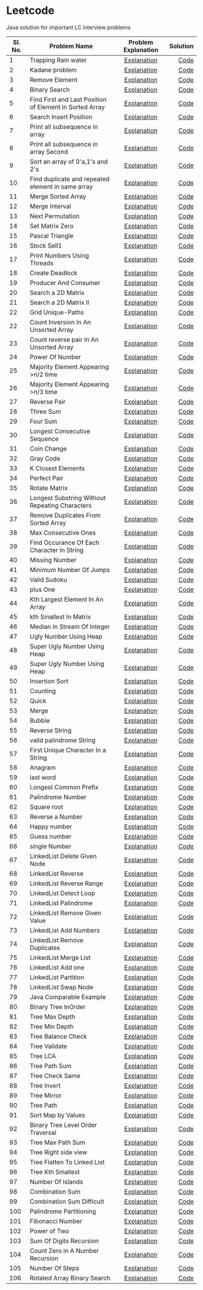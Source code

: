 # Leetcode
Java solution for important LC interview problems

Sl. No.| Problem Name | Problem Explanation | Solution |
-------| -----------------------------------|:-------------------:|---------:|
1 | Trapping Rain water |[Explanation](https://leetcode.com/problems/trapping-rain-water/)|[Code](src/main/java/Misc/DSA/RainWater.java)
2 | Kadane problem |[Explanation](https://leetcode.com/problems/maximum-subarray)|[Code](src/main/java/Misc/DSA/Kadane.java)
3 | Remove Element |[Explanation](https://leetcode.com/problems/remove-element/)|[Code](src/main/java/Misc/DSA/RemoveElement.java)
4 | Binary Search |[Explanation](https://leetcode.com/problems/binary-search/)|[Code](src/main/java/Misc/DSA/BinarySearch.java)
5 | Find First and Last Position of Element in Sorted Array |[Explanation](https://leetcode.com/problems/find-first-and-last-position-of-element-in-sorted-array/)|[Code](src/main/java/Misc/DSA/RangeSearch.java)
6 | Search Insert Position |[Explanation](https://leetcode.com/probleRangeSearchms/search-insert-position/)|[Code](src/main/java/Misc/DSA/InsertCorrectPosition.java)
7 | Print all subsequence in array |[Explanation](https://leetcode.com/problems/subsets/)|[Code](src/main/java/Misc/DSA/PrintArraySubSequence.java)
8 | Print all subsequence in array Second|[Explanation](https://leetcode.com/problems/subsets/)|[Code](src/main/java/Misc/DSA/PrintArraySubSequenceII.java)
9 | Sort an array of 0'a,1's and 2's |[Explanation](https://leetcode.com/problems/sort-colors/)|[Code](src/main/java/Misc/DSA/Sort012.java)
10 | Find duplicate and repeated element in same array |[Explanation](https://leetcode.com/problems/find-the-duplicate-number/)|[Code](src/main/java/Misc/DSA/DuplicateAndRepeat.java)
11 | Merge Sorted Array |[Explanation](https://leetcode.com/problems/merge-sorted-array/)|[Code](src/main/java/Misc/DSA/MergeSortedArray.java)
12 | Merge Interval |[Explanation](https://leetcode.com/problems/merge-intervals/)|[Code](src/main/java/Misc/DSA/MergeInterval.java)
13 | Next Permutation |[Explanation](https://leetcode.com/problems/next-permutation/)|[Code](src/main/java/Misc/DSA/NextPermutation.java)
14 | Set Matrix Zero |[Explanation](https://leetcode.com/problems/set-matrix-zeroes/)|[Code](src/main/java/Misc/DSA/SetMatrixZero.java)
15 | Pascal Triangle |[Explanation](https://leetcode.com/problems/pascals-triangle/)|[Code](src/main/java/Misc/DSA/PascalTriangle.java)
16 | Stock Sell1 |[Explanation](https://leetcode.com/problems/best-time-to-buy-and-sell-stock/)|[Code](src/main/java/Misc/DSA/StockSell1.java)
17 | Print Numbers Using Threads |[Explanation](src/main/java/Misc/NumberGeneratorUsingThread/SequenceNumberGeneratorTest.java)|[Code](src/main/java/Misc/NumberGeneratorUsingThread/SequenceNumberGeneratorTest.java)
18 | Create Deadlock |[Explanation](src/main/java/Misc/CreateDeadLock/Deadlock.java)|[Code](src/main/java/Misc/CreateDeadLock/Deadlock.java)
19 | Producer And Consumer |[Explanation](src/main/java/Misc/ProducerAndConsumer/ProducerConsumerTest.java)|[Code](src/main/java/Misc/ProducerAndConsumer/ProducerConsumerTest.java)
20 | Search a 2D Matrix |[Explanation](https://leetcode.com/problems/search-a-2d-matrix/)|[Code](src/main/java/Misc/DSA/SearchIn2DMatrix.java)
21 | Search a 2D Matrix II |[Explanation](https://leetcode.com/problems/search-a-2d-matrix-ii/)|[Code](src/main/java/Misc/DSA/SearchIn2DMatrix2.java)
22 | Grid Unique-Paths |[Explanation](https://leetcode.com/problems/unique-paths/)|[Code](src/main/java/Misc/DSA/GridUniquePaths.java)
22 | Count Inversion In An Unsorted Array |[Explanation](https://www.geeksforgeeks.org/counting-inversions/)|[Code](src/main/java/Misc/DSA/CountInversion.java)
23 | Count reverse pair In An Unsorted Array |[Explanation](https://leetcode.com/problems/reverse-pairs/)|[Code](src/main/java/Misc/DSA/ReversePair.java)
24 | Power Of Number |[Explanation](https://leetcode.com/problems/powx-n/submissions/)|[Code](src/main/java/Misc/DSA/PowerOfNumber.java)
25 | Majority Element Appearing >n/2 time |[Explanation](https://leetcode.com/problems/majority-element/)|[Code](src/main/java/Misc/DSA/MajorityElementEasy.java)
26 | Majority Element Appearing >n/3 time |[Explanation](https://leetcode.com/problems/majority-element-ii/)|[Code](src/main/java/Misc/DSA/MajorityElementHard.java)
27 | Reverse Pair |[Explanation](https://leetcode.com/problems/reverse-pairs/)|[Code](src/main/java/Misc/DSA/ReversePair.java)
28 | Three Sum |[Explanation](https://leetcode.com/problems/3sum/)|[Code](src/main/java/Misc/DSA/ThreeSum.java)
29 | Four Sum |[Explanation](https://leetcode.com/problems/4sum/)|[Code](src/main/java/Misc/DSA/FourSum.java)
30 | Longest Consecutive Sequence |[Explanation](https://leetcode.com/problems/longest-consecutive-sequence/)|[Code](src/main/java/Misc/DSA/LongestConsecutiveSequence.java)
31 | Coin Change |[Explanation]()|[Code](src/main/java/Misc/DSA/CoinChange.java)
32 | Gray Code |[Explanation]()|[Code](src/main/java/Misc/DSA/GrayCode.java)
33 | K Closest Elements |[Explanation]()|[Code](src/main/java/Misc/DSA/KClosestElements.java)
34 | Perfect Pair |[Explanation]()|[Code](src/main/java/Misc/DSA/PerfectPair.java)
35 | Rotate Matrix |[Explanation]()|[Code](src/main/java/Misc/DSA/RotateMatrix.java)
36 | Longest Substring Without Repeating Characters |[Explanation](https://leetcode.com/problems/longest-substring-without-repeating-characters/)|[Code](src/main/java/Misc/DSA/LongestSubstringWithoutRepeatingCharacters.java)
37 | Remove Duplicates From Sorted Array |[Explanation](https://leetcode.com/problems/remove-duplicates-from-sorted-array/)|[Code](src/main/java/Misc/DSA/RemoveDuplicatesFromSortedArray.java)
38 | Max Consecutive Ones |[Explanation](https://leetcode.com/problems/max-consecutive-ones/)|[Code](src/main/java/Misc/DSA/MaxConsecutiveOnes.java)
39 | Find Occurance Of Each Character In String |[Explanation]()|[Code](src/main/java/Misc/DSA/FindOccuranceOfEachCharacterInString.java)
40 | Missing Number |[Explanation](https://leetcode.com/problems/missing-number/)|[Code](src/main/java/Misc/DSA/MissingNumber.java)
41 | Minimum Number Of Jumps |[Explanation](https://leetcode.com/problems/jump-game-ii/)|[Code](src/main/java/Misc/DSA/MinimumNumberOfJumps.java)
42 | Valid Sudoku |[Explanation](https://leetcode.com/problems/valid-sudoku/)|[Code](src/main/java/Misc/DSA/ValidSudoku.java)
43 | plus One |[Explanation](https://leetcode.com/problems/valid-sudoku/)|[Code](src/main/java/Misc/DSA/PlusOne.java)
44 | Kth Largest Element In An Array |[Explanation](https://leetcode.com/problems/kth-largest-element-in-an-array/)|[Code](src/main/java/Misc/DSA/KthLargestElementInAnArray.java)
45 | kth Smallest In Matrix |[Explanation](https://leetcode.com/problems/kth-smallest-element-in-a-sorted-matrix/)|[Code](src/main/java/Misc/DSA/kthSmallestInMatrix.java)
46 | Median In Stream Of Integer |[Explanation](https://leetcode.com/problems/find-median-from-data-stream/)|[Code](src/main/java/Misc/DSA/MedianInStreeamOfInteger.java)
47 | Ugly Number Using Heap |[Explanation](https://leetcode.com/problems/ugly-number-ii/)|[Code](src/main/java/Misc/DSA/UglyNumberUsingHeap.java)
48 | Super Ugly Number Using Heap |[Explanation](https://leetcode.com/problems/ugly-number-ii/)|[Code](src/main/java/Misc/DSA/UglyNumberUsingHeap.java)
49 | Super Ugly Number Using Heap |[Explanation](https://leetcode.com/problems/super-ugly-number/)|[Code](src/main/java/Misc/DSA/SuperUglyNumber.java)
50 | Insertion Sort |[Explanation]()|[Code](src/main/java/Misc/DSA/InsertionSort.java)
51 | Counting |[Explanation]()|[Code](src/main/java/Misc/DSA/CountingSort.java)
52 | Quick |[Explanation]()|[Code](src/main/java/Misc/DSA/QuickSort.java)
53 | Merge |[Explanation]()|[Code](src/main/java/Misc/DSA/MergeSort.java)
54 | Bubble |[Explanation]()|[Code](src/main/java/Misc/DSA/BubbleSort.java)
55 | Reverse String |[Explanation](https://leetcode.com/problems/reverse-string/)|[Code](src/main/java/Misc/DSA/ReverseString.java)
56 | valid palindrome String|[Explanation](https://leetcode.com/problems/valid-palindrome/)|[Code](src/main/java/Misc/DSA/ValidPalindrome.java)
57 | First Unique Character In a String |[Explanation](https://leetcode.com/problems/first-unique-character-in-a-string/)|[Code](src/main/java/Misc/DSA/FirstUniqueCharacterInAString.java)
58 | Anagram |[Explanation](https://leetcode.com/problems/valid-anagram/)|[Code](src/main/java/Misc/DSA/Anagram.java)
59 | last word |[Explanation](https://leetcode.com/problems/length-of-last-word/)|[Code](src/main/java/Misc/DSA/LastWord.java)
60 | Longest Common Prefix |[Explanation](https://leetcode.com/problems/longest-common-prefix/)|[Code](src/main/java/Misc/DSA/LongestCommonPrefix.java)
61 | Palindrome Number |[Explanation](https://leetcode.com/problems/palindrome-number/)|[Code](src/main/java/Misc/DSA/PalindromeNumber.java)
62 | Square root |[Explanation](https://leetcode.com/problems/sqrtx/)|[Code](src/main/java/Misc/DSA/SquareRoot.java)
63 | Reverse a Number |[Explanation](https://leetcode.com/problems/reverse-integer/)|[Code](src/main/java/Misc/DSA/ReverseNumber.java)
64 | Happy number |[Explanation](https://leetcode.com/problems/happy-number/)|[Code](src/main/java/Misc/DSA/HappyNumber.java)
65 | Guess number |[Explanation](https://leetcode.com/problems/guess-number-higher-or-lower/)|[Code](src/main/java/Misc/DSA/GuessNumber.java)
66 | single Number |[Explanation](https://leetcode.com/problems/single-number/)|[Code](src/main/java/Misc/DSA/SingleNumber.java)
67 | LinkedList Delete Given Node |[Explanation](https://leetcode.com/problems/delete-node-in-a-linked-list/)|[Code](src/main/java/Misc/DSA/LinkedListDeleteGivenNode.java)
68 | LinkedList Reverse |[Explanation](https://leetcode.com/problems/delete-node-in-a-linked-list/)|[Code](src/main/java/Misc/DSA/LinkedListReverse.java)
69 | LinkedList Reverse Range |[Explanation](https://www.geeksforgeeks.org/reverse-sublist-linked-list/)|[Code](src/main/java/Misc/DSA/LinkedListReverseRange.java)
70 | LinkedList Detect Loop |[Explanation](https://leetcode.com/problems/linked-list-cycle/)|[Code](src/main/java/Misc/DSA/LinkedListDetectLoop.java)
71 | LinkedList Palindrome |[Explanation](https://leetcode.com/problems/palindrome-linked-list/)|[Code](src/main/java/Misc/DSA/LinkedListPalindrome.java)
72 | LinkedList Remove Given Value |[Explanation](https://leetcode.com/problems/remove-linked-list-elements/)|[Code](src/main/java/Misc/DSA/LinkedListRemoveGivenValue.java)
73 | LinkedList Add Numbers |[Explanation](https://leetcode.com/problems/add-two-numbers/)|[Code](src/main/java/Misc/DSA/LinkedListAddNumbers.java)
74 | LinkedList Remove Duplicates |[Explanation](https://leetcode.com/problems/remove-duplicates-from-sorted-list/)|[Code](src/main/java/Misc/DSA/LinkedListRemoveDuplicates.java)
75 | LinkedList Merge List |[Explanation](https://leetcode.com/problems/merge-two-sorted-lists/)|[Code](src/main/java/Misc/DSA/LinkedListMergeList.java)
76 | LinkedList Add one |[Explanation](https://www.geeksforgeeks.org/add-1-number-represented-linked-list/)|[Code](src/main/java/Misc/DSA/LinkedListAddOne.java)
77 | LinkedList Partition |[Explanation](https://leetcode.com/problems/partition-list/)|[Code](src/main/java/Misc/DSA/LinkedListPartition.java)
78 | LinkedList Swap Node |[Explanation](https://leetcode.com/problems/swap-nodes-in-pairs/)|[Code](src/main/java/Misc/DSA/LinkedListSwapNode.java)
79 | Java Comparable Example |[Explanation](https://javarevisited.blogspot.com/2014/02/java-comparable-example-for-natural-order-sorting.html#more)|[Code](src/main/java/Misc/CoreJava/Bank.java)
80 | Binary Tree InOrder |[Explanation](https://leetcode.com/problems/binary-tree-inorder-traversal/)|[Code](src/main/java/Misc/DSA/TreeIndorderTraversal.java)
81 | Tree Max Depth |[Explanation](https://leetcode.com/problems/maximum-depth-of-binary-tree/)|[Code](src/main/java/Misc/DSA/TreeMaxDepth.java)
82 | Tree Min Depth |[Explanation](https://leetcode.com/problems/minimum-depth-of-binary-tree/)|[Code](src/main/java/Misc/DSA/TreeMinDepth.java)
83 | Tree Balance Check |[Explanation](https://leetcode.com/problems/balanced-binary-tree/)|[Code](src/main/java/Misc/DSA/TreeBalanceCheck.java)
84 | Tree Validate |[Explanation](https://leetcode.com/problems/validate-binary-search-tree/)|[Code](src/main/java/Misc/DSA/TreeValidate.java)
85 | Tree LCA |[Explanation](https://leetcode.com/problems/lowest-common-ancestor-of-a-binary-search-tree/)|[Code](src/main/java/Misc/DSA/TreeLCA.java)
86 | Tree Path Sum |[Explanation](https://leetcode.com/problems/path-sum/)|[Code](src/main/java/Misc/DSA/TreePathSum.java)
87 | Tree Check Same |[Explanation](https://leetcode.com/problems/same-tree/)|[Code](src/main/java/Misc/DSA/TreeCheckSame.java)
88 | Tree Invert |[Explanation](https://leetcode.com/problems/invert-binary-tree/)|[Code](src/main/java/Misc/DSA/TreeInvert.java)
89 | Tree Mirror |[Explanation](https://leetcode.com/problems/symmetric-tree/)|[Code](src/main/java/Misc/DSA/TreeMirror.java)
90 | Tree Path |[Explanation](https://leetcode.com/problems/binary-tree-paths/)|[Code](src/main/java/Misc/DSA/TreePath.java)
91 | Sort Map by Values |[Explanation]()|[Code](src/main/java/Misc/Java8/SortMapByValues.java)
92 | Binary Tree Level Order Traversal |[Explanation](https://leetcode.com/problems/binary-tree-level-order-traversal/)|[Code](src/main/java/Misc/DSA/BinaryTreeLevelOrderTraversal.java)
93 | Tree Max Path Sum |[Explanation](https://leetcode.com/problems/binary-tree-maximum-path-sum/)|[Code](src/main/java/Misc/DSA/TreeMaxPathSum.java)
94 | Tree Right side view |[Explanation](https://leetcode.com/problems/binary-tree-right-side-view/)|[Code](src/main/java/Misc/DSA/TreeRightSideView.java)
95 | Tree Flatten To Linked List |[Explanation](https://leetcode.com/problems/binary-tree-right-side-view/)|[Code](src/main/java/Misc/DSA/TreeFlattenToLinkedList.java)
96 | Tree Kth Smallest |[Explanation](https://leetcode.com/problems/kth-smallest-element-in-a-bst/)|[Code](src/main/java/Misc/DSA/TreeKthSmallest.java)
97 | Number Of Islands |[Explanation](https://leetcode.com/problems/number-of-islands/)|[Code](src/main/java/Misc/DSA/NumberOfIslands.java)
98 | Combination Sum |[Explanation](https://leetcode.com/problems/combination-sum/)|[Code](src/main/java/Misc/DSA/CombinationSum.java)
99 | Combination Sum Difficult |[Explanation](https://leetcode.com/problems/combination-sum-ii/)|[Code](src/main/java/Misc/DSA/CombinationSumDifficult.java)
100 | Palindrome Partitioning |[Explanation](https://leetcode.com/problems/palindrome-partitioning/)|[Code](src/main/java/Misc/DSA/PalindromePartitioning.java)
101 | Fibonacci Number |[Explanation](https://leetcode.com/problems/fibonacci-number/)|[Code](src/main/java/Misc/DSA/FibonacciNumber.java)
102 | Power of Two |[Explanation](https://leetcode.com/problems/power-of-two/)|[Code](src/main/java/Misc/DSA/PowerOfTwo.java)
103 | Sum Of Digits Recursion |[Explanation]()|[Code](src/main/java/Misc/DSA/SumOfDigits.java)
104 | Count Zero in A Number Recursion |[Explanation]()|[Code](src/main/java/Misc/DSA/CountZero.java)
105 | Number Of Steps |[Explanation](https://leetcode.com/problems/number-of-steps-to-reduce-a-number-to-zero/)|[Code](src/main/java/Misc/DSA/CountZero.java)
106 | Rotated Array Binary Search |[Explanation](https://leetcode.com/problems/search-in-rotated-sorted-array/)|[Code](src/main/java/Misc/DSA/RotatedBinarySearch.java)




 